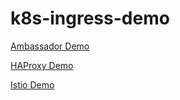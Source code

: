 # k8s-ingress-demo

[Ambassador Demo](./ambassador-demo)

[HAProxy Demo](./haproxy-demo)

[Istio Demo](./istio-demo)